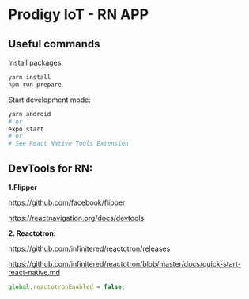 # Prodigy IoT - RN APP

## Useful commands

Install packages:

```bash
yarn install
npm run prepare
```

Start development mode:

```bash
yarn android
# or
expo start
# or
# See React Native Tools Extension
```

## DevTools for RN:

**1\.Flipper**

<https://github.com/facebook/flipper>

<https://reactnavigation.org/docs/devtools>

**2\. Reactotron:**

<https://github.com/infinitered/reactotron/releases>

<https://github.com/infinitered/reactotron/blob/master/docs/quick-start-react-native.md>

```js
global.reactotronEnabled = false;
```
